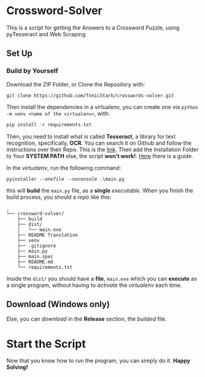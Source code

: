 # Crossword-Solver
This is a script for getting the Answers to a Crossword Puzzle, using pyTesseract and Web Scraping

## Set Up
### Build by Yourself
Download the ZIP Folder, or Clone the Repository with:
```
git clone https://github.com/TonicStark/crosswords-solver.git
```

Then install the dependencies in a virtualenv, you can create one via `python -m venv <name of the virtualenv>`, with:
```python
pip install -r requirements.txt
```

Then, you need to install what is called **Tesseract**, a library for text recognition, specifically, **OCR**. You can search it on Github and follow the instructions over their Repo. This is the [link](https://github.com/tesseract-ocr/tesseract).
Then add the Installation Folder to Your **SYSTEM PATH** else, the script **won't work!**. [Here](https://chlee.co/how-to-setup-environment-variables-for-windows-mac-and-linux/) there is a guide.

In the *virtualenv*, run the following command:
```
pyinstaller --onefile --noconsole .\main.py
```
this will **build** the `main.py` file, as a **single** *executable*.
When you finish the build process, you should a *repo* like this:
```
.
└── crossword-solver/
    ├── build
    ├── dist/
    │   └── main.exe
    ├── README Translation
    ├── venv
    ├── .gitignore
    ├── main.py
    ├── main.spec
    ├── README.md
    └── requirements.txt
```
Inside the `dist/` you should have a **file**, `main.exe` which you can **execute** as a single program, without having to *activate* the *virtualenv* each time.

## Download (Windows only)
Else, you can *download* in the **Release** section, the *builded* file.

# Start the Script
Now that you know how to run the program, you can simply do it. **Happy Solving!**